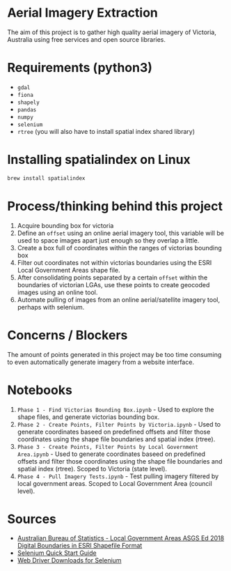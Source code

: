 # Aerial Imagery Extraction
The aim of this project is to gather high quality aerial imagery of Victoria, Australia using free services and open source libraries.
# Requirements (python3)
* `gdal`
* `fiona`
* `shapely`
* `pandas`
* `numpy`
* `selenium`
* `rtree` (you will also have to install spatial index shared library)

# Installing spatialindex on Linux
```sh
brew install spatialindex
```

# Process/thinking behind this project
1. Acquire bounding box for victoria
2. Define an `offset` using an online aerial imagery tool, this variable will be used to space images apart just enough so they overlap a little.
3. Create a box full of coordinates within the ranges of victorias bounding box
4. Filter out coordinates not within victorias boundaries using the ESRI Local Government Areas shape file.
5. After consolidating points separated by a certain `offset` within the boundaries of victorian LGAs, use these points to create geocoded images using an online tool.
6. Automate pulling of images from an online aerial/satellite imagery tool, perhaps with selenium.

# Concerns / Blockers
The amount of points generated in this project may be too time consuming to even automatically generate imagery from a website interface.

# Notebooks
1. `Phase 1 - Find Victorias Bounding Box.ipynb` - Used to explore the shape files, and generate victorias bounding box.
2. `Phase 2 - Create Points, Filter Points by Victoria.ipynb` - Used to generate coordinates baseed on predefined offsets and filter those coordinates using the shape file boundaries and spatial index (rtree).
3. `Phase 3 - Create Points, Filter Points by Local Government Area.ipynb` - Used to generate coordinates baseed on predefined offsets and filter those coordinates using the shape file boundaries and spatial index (rtree). Scoped to Victoria (state level).
4. `Phase 4 - Pull Imagery Tests.ipynb` - Test pulling imagery filtered by local government areas. Scoped to Local Government Area (council level).

# Sources
- [Australian Bureau of Statistics - Local Government Areas ASGS Ed 2018 Digital Boundaries in ESRI Shapefile Format](http://www.abs.gov.au/AUSSTATS/abs@.nsf/DetailsPage/1270.0.55.003July%202018?OpenDocument)
- [Selenium Quick Start Guide](https://selenium-python.readthedocs.io/getting-started.html)
- [Web Driver Downloads for Selenium](https://github.com/mozilla/geckodriver/releases)